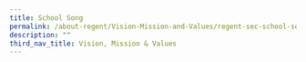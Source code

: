 ```yaml
---
title: School Song
permalink: /about-regent/Vision-Mission-and-Values/regent-sec-school-song/
description: ""
third_nav_title: Vision, Mission & Values
---
```

